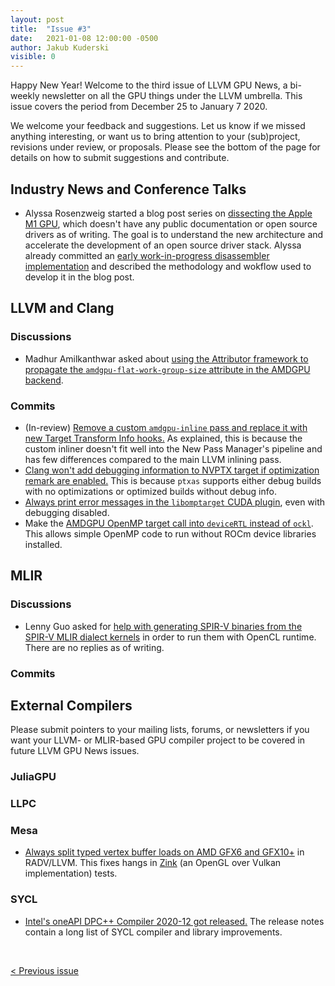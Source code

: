 ```yaml
---
layout: post
title:  "Issue #3"
date:   2021-01-08 12:00:00 -0500
author: Jakub Kuderski
visible: 0
---
```


Happy New Year! Welcome to the third issue of LLVM GPU News, a bi-weekly
newsletter on all the GPU things under the LLVM umbrella. This issue
covers the period from December 25 to January 7 2020.

We welcome your feedback and suggestions. Let us know if we missed anything
interesting, or want us to bring attention to your (sub)project, revisions
under review, or proposals. Please see the bottom of the page for details
on how to submit suggestions and contribute.

## Industry News and Conference Talks

*  Alyssa Rosenzweig started a blog post series on [dissecting the Apple
   M1 GPU](https://rosenzweig.io/blog/asahi-gpu-part-1.html), which
   doesn't have any public documentation or open source drivers as of
   writing. The goal is to understand the new architecture and accelerate
   the development of an open source driver stack. Alyssa already
   committed an [early work-in-progress disassembler
   implementation](https://github.com/AsahiLinux/gpu/commit/35f700753635b45b743bd2e615c1801cbf982841)
   and described the methodology and wokflow used to develop it in the
   blog post.


##  LLVM and Clang

### Discussions

*  Madhur Amilkanthwar asked about [using the Attributor framework to
   propagate the `amdgpu-flat-work-group-size` attribute in the AMDGPU
   backend](https://lists.llvm.org/pipermail/llvm-dev/2021-January/147584.html).

### Commits

*  (In-review) [Remove a custom `amdgpu-inline` pass and replace it with
   new Target Transform Info hooks.](https://reviews.llvm.org/D94153)
   As explained, this is because the custom inliner doesn't fit well into
   the New Pass Manager's pipeline and has few differences compared to the
   main LLVM inlining pass.
*  [Clang won't add debugging information to NVPTX target if optimization
   remark are enabled.](https://reviews.llvm.org/D94123) This is because
   `ptxas` supports either debug builds with no optimizations or
   optimized builds without debug info.
*  [Always print error messages in the `libomptarget` CUDA
   plugin](https://reviews.llvm.org/D94263), even with debugging
   disabled.
*  Make the [AMDGPU OpenMP target call into `deviceRTL` instead of
   `ockl`](https://reviews.llvm.org/D93356).
   This allows simple OpenMP code to run without ROCm device libraries
   installed.

## MLIR

### Discussions

*  Lenny Guo asked for [help with generating SPIR-V binaries from the
   SPIR-V MLIR dialect kernels](https://llvm.discourse.group/t/generate-spirv-binary-from-mlir-dialect-kernels-to-run-it-on-ocl-runtime/2501)
   in order to run them with OpenCL runtime. There are no replies as of
   writing.

### Commits

## External Compilers

Please submit pointers to your mailing lists, forums, or newsletters if you
want your LLVM- or MLIR-based GPU compiler project to be covered in future
LLVM GPU News issues.

### JuliaGPU

### LLPC

### Mesa

*  [Always split typed vertex buffer loads on AMD GFX6 and GFX10+](https://gitlab.freedesktop.org/mesa/mesa/-/merge_requests/7751)
   in RADV/LLVM. This fixes hangs in [Zink](https://docs.mesa3d.org/drivers/zink.html)
   (an OpenGL over Vulkan implementation) tests.

### SYCL
*  [Intel's oneAPI DPC++ Compiler 2020-12 got released.](https://github.com/intel/llvm/releases/tag/2020-12)
   The release notes contain a long list of SYCL compiler and library
   improvements.


<br/>
<p style="text-align:left;">
    <a href="{% post_url 2020-12-25-issue-2 %}"> < Previous issue</a>
    <span style="float:right;">
        <!--<a href="{% post_url 2021-01-08-issue-3 %}"> Next issue > </a>-->
    </span>
</p>
